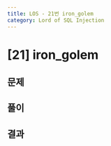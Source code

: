 ```yaml
---
title: LOS - 21번 iron_golem
category: Lord of SQL Injection
---
```


# [21] iron_golem

## 문제

## 풀이

## 결과